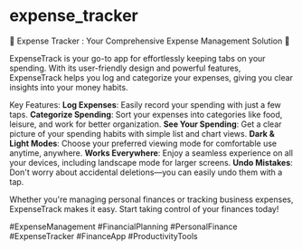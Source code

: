 # expense_tracker


💼 Expense Tracker : Your Comprehensive Expense Management Solution 💼

ExpenseTrack is your go-to app for effortlessly keeping tabs on your spending. With its user-friendly design and powerful features, ExpenseTrack helps you log and categorize your expenses, giving you clear insights into your money habits.

Key Features:
 **Log Expenses**: Easily record your spending with just a few taps.
 **Categorize Spending**: Sort your expenses into categories like food, leisure, and work for better organization.
 **See Your Spending**: Get a clear picture of your spending habits with simple list and chart views.
 **Dark & Light Modes**: Choose your preferred viewing mode for comfortable use anytime, anywhere.
 **Works Everywhere**: Enjoy a seamless experience on all your devices, including landscape mode for larger screens.
 **Undo Mistakes**: Don't worry about accidental deletions—you can easily undo them with a tap.

Whether you're managing personal finances or tracking business expenses, ExpenseTrack makes it easy. Start taking control of your finances today!

#ExpenseManagement #FinancialPlanning #PersonalFinance #ExpenseTracker #FinanceApp #ProductivityTools

